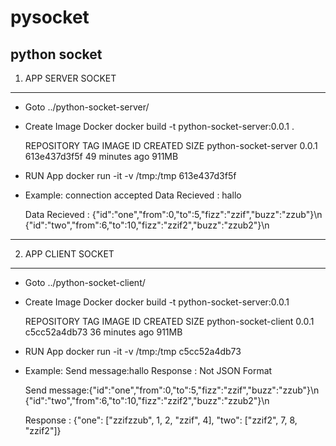 # pysocket
python socket
-------------------------------------------------------------------------------
1. APP SERVER SOCKET
-------------------------------------------------------------------------------
- Goto ../python-socket-server/
- Create Image Docker
  docker build -t python-socket-server:0.0.1 .

  REPOSITORY             TAG                 IMAGE ID            CREATED             SIZE
  python-socket-server   0.0.1               613e437d3f5f        49 minutes ago      911MB

- RUN App
  docker run -it -v /tmp:/tmp 613e437d3f5f 


- Example:
  connection accepted
  Data Recieved : hallo
  
  Data Recieved : {"id":"one","from":0,"to":5,"fizz":"zzif","buzz":"zzub"}\n    
                  {"id":"two","from":6,"to":10,"fizz":"zzif2","buzz":"zzub2"}\n



-------------------------------------------------------------------------------
2. APP CLIENT SOCKET
-------------------------------------------------------------------------------
- Goto ../python-socket-client/
- Create Image Docker
  docker build -t python-socket-server:0.0.1 

  REPOSITORY             TAG                 IMAGE ID            CREATED             SIZE
  python-socket-client   0.0.1               c5cc52a4db73        36 minutes ago      911MB
  
- RUN App
  docker run -it -v /tmp:/tmp c5cc52a4db73 

- Example:
  Send message:hallo
  Response : Not JSON Format

  Send message:{"id":"one","from":0,"to":5,"fizz":"zzif","buzz":"zzub"}\n 
               {"id":"two","from":6,"to":10,"fizz":"zzif2","buzz":"zzub2"}\n
  
  Response : {"one": ["zzifzzub", 1, 2, "zzif", 4], "two": ["zzif2", 7, 8, "zzif2"]}
